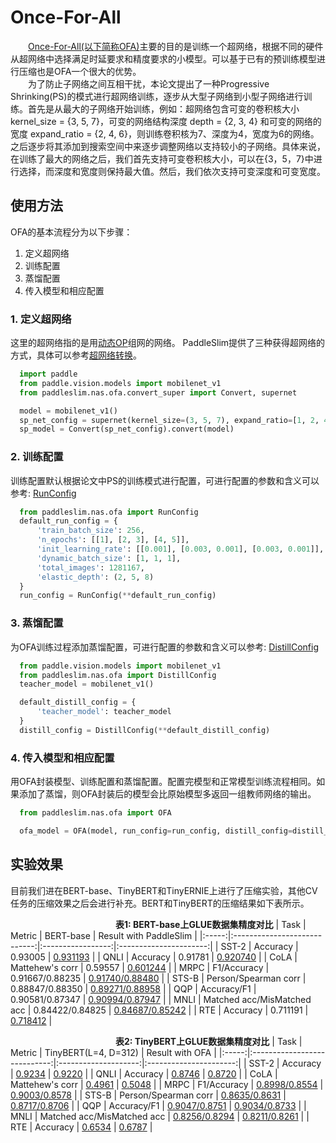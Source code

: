 # Once-For-All

&emsp;&emsp;[Once-For-All(以下简称OFA)](https://arxiv.org/abs/1908.09791)主要的目的是训练一个超网络，根据不同的硬件从超网络中选择满足时延要求和精度要求的小模型。可以基于已有的预训练模型进行压缩也是OFA一个很大的优势。  
&emsp;&emsp;为了防止子网络之间互相干扰，本论文提出了一种Progressive Shrinking(PS)的模式进行超网络训练，逐步从大型子网络到小型子网络进行训练。首先是从最大的子网络开始训练，例如：超网络包含可变的卷积核大小 kernel_size = {3, 5, 7}，可变的网络结构深度 depth = {2, 3, 4} 和可变的网络的宽度 expand_ratio = {2, 4, 6}，则训练卷积核为7、深度为4，宽度为6的网络。之后逐步将其添加到搜索空间中来逐步调整网络以支持较小的子网络。具体来说，在训练了最大的网络之后，我们首先支持可变卷积核大小，可以在{3，5，7}中进行选择，而深度和宽度则保持最大值。然后，我们依次支持可变深度和可变宽度。

## 使用方法

OFA的基本流程分为以下步骤：
1. 定义超网络
2. 训练配置
3. 蒸馏配置
4. 传入模型和相应配置

### 1. 定义超网络
   这里的超网络指的是用[动态OP](../../api_cn/ofa_layer_api.rst)组网的网络。
   PaddleSlim提供了三种获得超网络的方式，具体可以参考[超网络转换](../../api_cn/convert_supernet_api.rst)。

```python
  import paddle
  from paddle.vision.models import mobilenet_v1
  from paddleslim.nas.ofa.convert_super import Convert, supernet

  model = mobilenet_v1()
  sp_net_config = supernet(kernel_size=(3, 5, 7), expand_ratio=[1, 2, 4])
  sp_model = Convert(sp_net_config).convert(model)
```

### 2. 训练配置
   训练配置默认根据论文中PS的训练模式进行配置，可进行配置的参数和含义可以参考: [RunConfig](../../api_cn/ofa_api.rst)

```python
  from paddleslim.nas.ofa import RunConfig
  default_run_config = {
      'train_batch_size': 256,
      'n_epochs': [[1], [2, 3], [4, 5]],
      'init_learning_rate': [[0.001], [0.003, 0.001], [0.003, 0.001]],
      'dynamic_batch_size': [1, 1, 1],
      'total_images': 1281167,
      'elastic_depth': (2, 5, 8)
  }
  run_config = RunConfig(**default_run_config)
```

### 3. 蒸馏配置
  为OFA训练过程添加蒸馏配置，可进行配置的参数和含义可以参考: [DistillConfig](../../api_cn/ofa_api.rst)

```python
  from paddle.vision.models import mobilenet_v1
  from paddleslim.nas.ofa import DistillConfig
  teacher_model = mobilenet_v1()

  default_distill_config = {
      'teacher_model': teacher_model
  }
  distill_config = DistillConfig(**default_distill_config)
```

### 4. 传入模型和相应配置
  用OFA封装模型、训练配置和蒸馏配置。配置完模型和正常模型训练流程相同。如果添加了蒸馏，则OFA封装后的模型会比原始模型多返回一组教师网络的输出。
```python
  from paddleslim.nas.ofa import OFA

  ofa_model = OFA(model, run_config=run_config, distill_config=distill_config)
```

## 实验效果

目前我们进在BERT-base、TinyBERT和TinyERNIE上进行了压缩实验，其他CV任务的压缩效果之后会进行补充。BERT和TinyBERT的压缩结果如下表所示。

&emsp;&emsp;&emsp;&emsp;&emsp;&emsp;&emsp;&emsp;&emsp;&emsp;&emsp;&emsp;<strong>表1: BERT-base上GLUE数据集精度对比</strong>
| Task  | Metric                       | BERT-base         | Result with PaddleSlim |
|:-----:|:----------------------------:|:-----------------:|:----------------------:|
| SST-2 | Accuracy                     |      0.93005      |     [0.931193]()       |
| QNLI  | Accuracy                     |      0.91781      |     [0.920740]()       |
| CoLA  | Mattehew's corr              |      0.59557      |     [0.601244]()       |
| MRPC  | F1/Accuracy                  |  0.91667/0.88235  |  [0.91740/0.88480]()   |
| STS-B | Person/Spearman corr         |  0.88847/0.88350  |  [0.89271/0.88958]()   |
| QQP   | Accuracy/F1                  |  0.90581/0.87347  |  [0.90994/0.87947]()   |
| MNLI  | Matched acc/MisMatched acc   |  0.84422/0.84825  |  [0.84687/0.85242]()   |
| RTE   | Accuracy                     |      0.711191     |     [0.718412]()       |


&emsp;&emsp;&emsp;&emsp;&emsp;&emsp;&emsp;&emsp;&emsp;&emsp;&emsp;&emsp;<strong>表2: TinyBERT上GLUE数据集精度对比</strong>
| Task  | Metric                       | TinyBERT(L=4, D=312) |     Result with OFA    |
|:-----:|:----------------------------:|:--------------------:|:----------------------:|
| SST-2 | Accuracy                     |     [0.9234]()       |      [0.9220]()        |
| QNLI  | Accuracy                     |     [0.8746]()       |      [0.8720]()        |
| CoLA  | Mattehew's corr              |     [0.4961]()       |      [0.5048]()        |
| MRPC  | F1/Accuracy                  |  [0.8998/0.8554]()   |   [0.9003/0.8578]()    |
| STS-B | Person/Spearman corr         |  [0.8635/0.8631]()   |   [0.8717/0.8706]()    |
| QQP   | Accuracy/F1                  |  [0.9047/0.8751]()   |   [0.9034/0.8733]()    |
| MNLI  | Matched acc/MisMatched acc   |  [0.8256/0.8294]()   |   [0.8211/0.8261]()    |
| RTE   | Accuracy                     |     [0.6534]()       |      [0.6787]()        |
